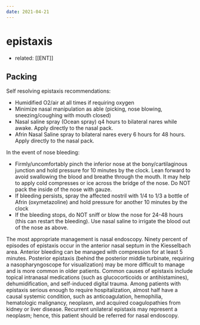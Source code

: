 ```yaml
---
date: 2021-04-21
---
```


# epistaxis

- related: [[ENT]]

## Packing

Self resolving epistaxis recommendations:

- Humidified O2/air at all times if requiring oxygen
- Minimize nasal manipulation as able (picking, nose blowing, sneezing/coughing with mouth closed)
- Nasal saline spray (Ocean spray) q4 hours to bilateral nares while awake. Apply directly to the nasal pack.
- Afrin Nasal Saline spray to bilateral nares every 6 hours for 48 hours. Apply directly to the nasal pack.

In the event of nose bleeding:

- Firmly/uncomfortably pinch the inferior nose at the bony/cartilaginous junction and hold pressure for 10 minutes by the clock.  Lean forward to avoid swallowing the blood and breathe through the mouth. It may help to apply cold compresses or ice across the bridge of the nose. Do NOT pack the inside of the nose with gauze.
- If bleeding persists, spray the affected nostril with 1/4 to 1/3 a bottle of Afrin (oxymetazoline) and hold pressure for another 10 minutes by the clock
- If the bleeding stops, do NOT sniff or blow the nose for 24-48 hours (this can restart the bleeding).  Use nasal saline to irrigate the blood out of the nose as above.

The most appropriate management is nasal endoscopy. Ninety percent of episodes of epistaxis occur in the anterior nasal septum in the Kiesselbach area. Anterior bleeding can be managed with compression for at least 5 minutes. Posterior epistaxis (behind the posterior middle turbinate, requiring a nasopharyngoscope for visualization) may be more difficult to manage and is more common in older patients. Common causes of epistaxis include topical intranasal medications (such as glucocorticoids or antihistamines), dehumidification, and self-induced digital trauma. Among patients with epistaxis serious enough to require hospitalization, almost half have a causal systemic condition, such as anticoagulation, hemophilia, hematologic malignancy, neoplasm, and acquired coagulopathies from kidney or liver disease. Recurrent unilateral epistaxis may represent a neoplasm; hence, this patient should be referred for nasal endoscopy.
